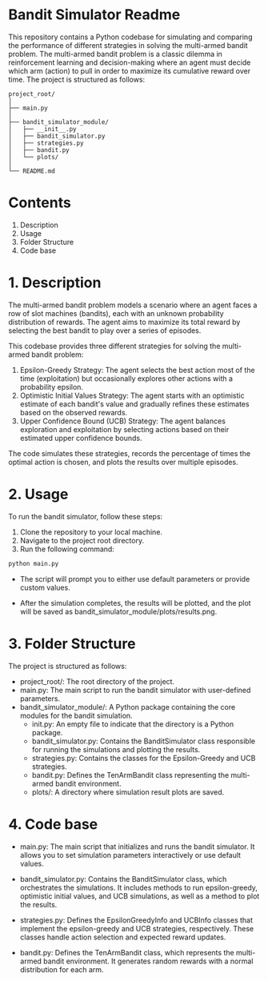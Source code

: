 # Bandit Simulator Readme

This repository contains a Python codebase for simulating and comparing the performance of different strategies in solving the multi-armed bandit problem. The multi-armed bandit problem is a classic dilemma in reinforcement learning and decision-making where an agent must decide which arm (action) to pull in order to maximize its cumulative reward over time. The project is structured as follows:

````plaintext
project_root/
│
├── main.py
│
├── bandit_simulator_module/
│   ├── __init__.py
│   ├── bandit_simulator.py
│   ├── strategies.py
│   ├── bandit.py
│   └── plots/
│
└── README.md
````

# Contents
1. Description
2. Usage
3. Folder Structure
4. Code base

# 1. Description

The multi-armed bandit problem models a scenario where an agent faces a row of slot machines (bandits), each with an unknown probability distribution of rewards. The agent aims to maximize its total reward by selecting the best bandit to play over a series of episodes.

This codebase provides three different strategies for solving the multi-armed bandit problem:

1. Epsilon-Greedy Strategy: The agent selects the best action most of the time (exploitation) but occasionally explores other actions with a probability epsilon.
2. Optimistic Initial Values Strategy: The agent starts with an optimistic estimate of each bandit's value and gradually refines these estimates based on the observed rewards.
3. Upper Confidence Bound (UCB) Strategy: The agent balances exploration and exploitation by selecting actions based on their estimated upper confidence bounds.

The code simulates these strategies, records the percentage of times the optimal action is chosen, and plots the results over multiple episodes.

# 2. Usage

To run the bandit simulator, follow these steps:

1. Clone the repository to your local machine.
2. Navigate to the project root directory.
3. Run the following command:

```bash
python main.py
````

- The script will prompt you to either use default parameters or provide custom values.

- After the simulation completes, the results will be plotted, and the plot will be saved as bandit_simulator_module/plots/results.png.

# 3. Folder Structure

The project is structured as follows:

- project_root/: The root directory of the project.
- main.py: The main script to run the bandit simulator with user-defined parameters.
- bandit_simulator_module/: A Python package containing the core modules for the bandit simulation.
  - init.py: An empty file to indicate that the directory is a Python package.
  - bandit_simulator.py: Contains the BanditSimulator class responsible for running the simulations and plotting the results.
  - strategies.py: Contains the classes for the Epsilon-Greedy and UCB strategies.
  - bandit.py: Defines the TenArmBandit class representing the multi-armed bandit environment.
  - plots/: A directory where simulation result plots are saved.

# 4. Code base

- main.py: The main script that initializes and runs the bandit simulator. It allows you to set simulation parameters interactively or use default values.

- bandit_simulator.py: Contains the BanditSimulator class, which orchestrates the simulations. It includes methods to run epsilon-greedy, optimistic initial values, and UCB simulations, as well as a method to plot the results.

- strategies.py: Defines the EpsilonGreedyInfo and UCBInfo classes that implement the epsilon-greedy and UCB strategies, respectively. These classes handle action selection and expected reward updates.

- bandit.py: Defines the TenArmBandit class, which represents the multi-armed bandit environment. It generates random rewards with a normal distribution for each arm.
